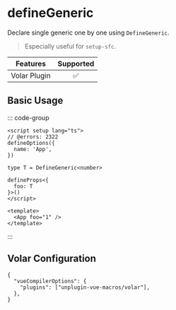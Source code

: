 # defineGeneric <PackageVersion name="@vue-macros/volar" />

<StabilityLevel level="stable" />

Declare single generic one by one using `DefineGeneric`.

> Especially useful for `setup-sfc`.

|   Features   |     Supported      |
| :----------: | :----------------: |
| Volar Plugin | :white_check_mark: |

## Basic Usage

::: code-group

```vue [App.vue] twoslash
<script setup lang="ts">
// @errors: 2322
defineOptions({
  name: 'App',
})

type T = DefineGeneric<number>

defineProps<{
  foo: T
}>()
</script>

<template>
  <App foo="1" />
</template>
```

:::

## Volar Configuration

```jsonc {3} [tsconfig.json]
{
  "vueCompilerOptions": {
    "plugins": ["unplugin-vue-macros/volar"],
  },
}
```
